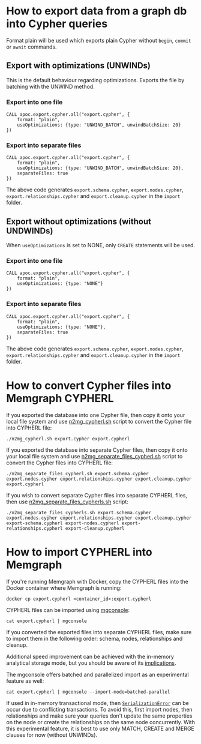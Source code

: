 # How to export data from a graph db into Cypher queries
Format plain will be used which exports plain Cypher without `begin`, `commit` or `await` commands. 

## Export with optimizations (UNWINDs)

This is the default behaviour regarding optimizations. Exports the file by batching with the UNWIND method.

### Export into one file

```
CALL apoc.export.cypher.all("export.cypher", {
    format: "plain",
    useOptimizations: {type: "UNWIND_BATCH", unwindBatchSize: 20}
})
```

### Export into separate files
```
CALL apoc.export.cypher.all("export.cypher", {
    format: "plain",
    useOptimizations: {type: "UNWIND_BATCH", unwindBatchSize: 20},
    separateFiles: true
})
```

The above code generates `export.schema.cypher`, `export.nodes.cypher`, `export.relationships.cypher` and `export.cleanup.cypher` in the `import` folder.

## Export without optimizations (without UNDWINDs)
When `useOptimizations` is set to NONE, only `CREATE` statements will be used. 

### Export into one file

```
CALL apoc.export.cypher.all("export.cypher", {
    format: "plain",
    useOptimizations: {type: "NONE"}
})
```

### Export into separate files

```
CALL apoc.export.cypher.all("export.cypher", {
    format: "plain",
    useOptimizations: {type: "NONE"},
    separateFiles: true
})
```

The above code generates `export.schema.cypher`, `export.nodes.cypher`, `export.relationships.cypher` and `export.cleanup.cypher` in the `import` folder.

# How to convert Cypher files into Memgraph CYPHERL

If you exported the database into one Cypher file, then copy it onto your local file system and use [n2mg_cypherl.sh](https://github.com/memgraph/memgraph/blob/master/import/n2mg_cypherl.sh) script to convert the Cypher file into CYPHERL file:

```
./n2mg_cypherl.sh export.cypher export.cypherl
```

If you exported the database into separate Cypher files, then copy it onto your local file system and use [n2mg_separate_files_cypherl.sh](https://github.com/memgraph/memgraph/blob/master/import/n2mg_cypherl.sh) script to convert the Cypher files into CYPHERL file:

```
./n2mg_separate_files_cypherl.sh export.schema.cypher export.nodes.cypher export.relationships.cypher export.cleanup.cypher export.cypherl
```

If you wish to convert separate Cypher files into separate CYPHERL files, then use [n2mg_separate_files_cypherls.sh](https://github.com/memgraph/memgraph/blob/master/import/n2mg_cypherl.sh) script:

```
./n2mg_separate_files_cypherls.sh export.schema.cypher export.nodes.cypher export.relationships.cypher export.cleanup.cypher export-schema.cypherl export-nodes.cypherl export-relationships.cypherl export-cleanup.cypherl
```

# How to import CYPHERL into Memgraph

If you're running Memgraph with Docker, copy the CYPHERL files into the Docker container where Memgraph is running:

```
docker cp export.cypherl <container_id>:export.cypherl
```

CYPHERL files can be imported using [mgconsole](https://github.com/memgraph/mgconsole?tab=readme-ov-file#export--import-into-memgraph):

```
cat export.cypherl | mgconsole
```

If you converted the exported files into separate CYPHERL files, make sure to import them in the following order: schema, nodes, relationships and cleanup.

Additional speed improvement can be achieved with the in-memory analytical storage mode, but you should be aware of its [implications](https://memgraph.com/docs/fundamentals/storage-memory-usage#implications). 

The mgconsole offers batched and parallelized import as an experimental feature as well:

```
cat export.cypherl | mgconsole --import-mode=batched-parallel
```

If used in in-memory transactional mode, then [`SerializationError`](https://memgraph.com/docs/help-center/errors/serialization) can be occur due to conflicting transactions. To avoid this, first import nodes, then relationships and make sure your queries don't update the same properties on the node or create the relationships on the same node concurrently. With this experimental feature, it is best to use only MATCH, CREATE and MERGE clauses for now (without UNWINDs).




